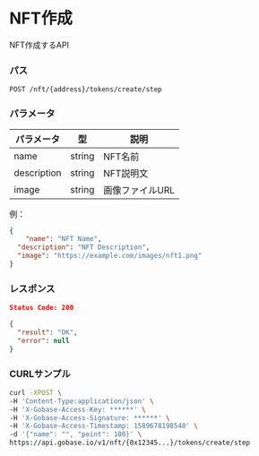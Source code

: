 # NFT作成

NFT作成するAPI

### パス
```
POST /nft/{address}/tokens/create/step
```

### パラメータ

|  パラメータ    |  型              | 説明                 |
| ------------ | ---------------- | ------------------- |
|  name        |  string          | NFT名前              |
|  description |  string          | NFT説明文            |
|  image       |  string          | 画像ファイルURL       |

例：
```json
{
	"name": "NFT Name",
  "description": "NFT Description",
  "image": "https://example.com/images/nft1.png"
}
```

### レスポンス
```json
Status Code: 200

{
  "result": "OK",
  "error": null
}
```

### CURLサンプル
```bash
curl -XPOST \
-H 'Content-Type:application/json' \
-H 'X-Gobase-Access-Key: ******' \
-H 'X-Gobase-Access-Signature: ******' \
-H 'X-Gobase-Access-Timestamp: 1589678198548' \
-d '{"name": "", "point": 100}' \
https://api.gobase.io/v1/nft/{0x12345...}/tokens/create/step
```
